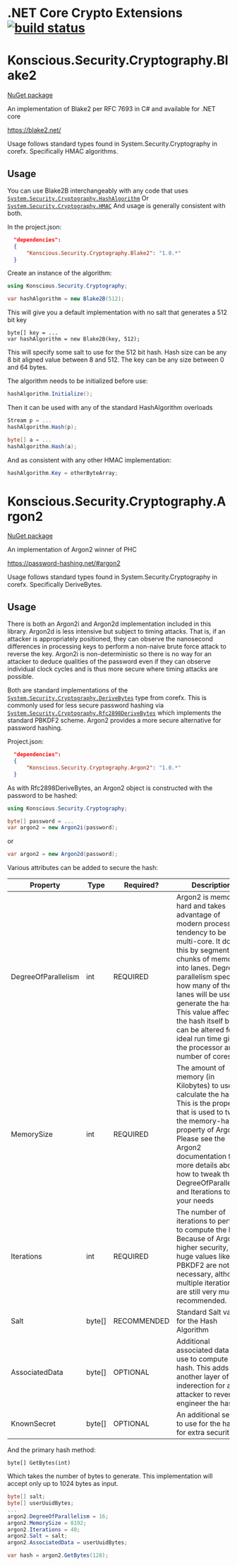 .NET Core Crypto Extensions [![build status](https://ci.appveyor.com/api/projects/status/rqgutdor95f2exav/branch/master?svg=true&branch=master "Appveyor Build Status")](https://ci.appveyor.com/project/kmaragon/konscious-security-cryptography/branch/master)
===============

# Konscious.Security.Cryptography.Blake2

[NuGet package](https://www.nuget.org/packages/Konscious.Security.Cryptography.Blake2/)

An implementation of Blake2 per RFC 7693 in C# and available for .NET core

https://blake2.net/

Usage follows standard types found in System.Security.Cryptography in corefx. Specifically HMAC algorithms.

## Usage

You can use Blake2B interchangeably with any code that uses [`System.Security.Cryptography.HashAlgorithm`](https://docs.microsoft.com/en-us/dotnet/core/api/system.security.cryptography.hashalgorithm#System_Security_Cryptography_HashAlgorithm) Or [`System.Security.Cryptography.HMAC`](https://docs.microsoft.com/en-us/dotnet/core/api/system.security.cryptography.hmac#System_Security_Cryptography_HMAC) And usage is generally consistent with both.

In the project.json:
```JSON
  "dependencies":
  {
      "Konscious.Security.Cryptography.Blake2": "1.0.*"
  }
```
Create an instance of the algorithm:

```C#
using Konscious.Security.Cryptography;
```
```C#
var hashAlgorithm = new Blake2B(512);
```
This will give you a default implementation with no salt that generates a 512 bit key
```
byte[] key = ...
var hashAlgorithm = new Blake2B(key, 512);
```
This will specify some salt to use for the 512 bit hash. Hash size can be any 8 bit aligned value between 8 and 512. The key can be any size between 0 and 64 bytes.

The algorithm needs to be initialized before use:
```C#
hashAlgorithm.Initialize();
```
Then it can be used with any of the standard HashAlgorithm overloads
```C#
Stream p = ...
hashAlgorithm.Hash(p);
```
```C#
byte[] a = ...
hashAlgorithm.Hash(a);
```
And as consistent with any other HMAC implementation:
```C#
hashAlgorithm.Key = otherByteArray;
```

# Konscious.Security.Cryptography.Argon2

[NuGet package](https://www.nuget.org/packages/Konscious.Security.Cryptography.Argon2/)

An implementation of Argon2 winner of PHC

https://password-hashing.net/#argon2

Usage follows standard types found in System.Security.Cryptography in corefx. Specifically DeriveBytes.

## Usage

There is both an Argon2i and Argon2d implementation included in this library. Argon2d is less intensive but subject to timing attacks. That is, if an attacker is appropriately positioned, they can observe the nanosecond differences in processing keys to perform a non-naive brute force attack to reverse the key. Argon2i is non-deterministic so there is no way for an attacker to deduce qualities of the password even if they can observe individual clock cycles and is thus more secure where timing attacks are possible.

Both are standard implementations of the [`System.Security.Cryptography.DeriveBytes`](https://docs.microsoft.com/en-us/dotnet/core/api/system.security.cryptography.derivebytes#System_Security_Cryptography_DeriveBytes) type from corefx. This is commonly used for less secure password hashing via [`System.Security.Cryptography.Rfc2898DeriveBytes`](https://docs.microsoft.com/en-us/dotnet/core/api/system.security.cryptography.rfc2898derivebytes#System_Security_Cryptography_Rfc2898DeriveBytes) which implements the standard PBKDF2 scheme. Argon2 provides a more secure alternative for password hashing.

Project.json:
```JSON
  "dependencies":
  {
      "Konscious.Security.Cryptography.Argon2": "1.0.*"
  }
```

As with Rfc2898DeriveBytes, an Argon2 object is constructed with the password to be hashed:
```C#
using Konscious.Security.Cryptography;
```
```C#
byte[] password = ...
var argon2 = new Argon2i(password);
```
or
```C#
var argon2 = new Argon2d(password);
```

Various attributes can be added to secure the hash:

| Property           | Type      | Required?   |    Description
|--------------------|-----------|-------------|-----------------
|DegreeOfParallelism | int       | REQUIRED    | Argon2 is memory hard and takes advantage of modern processors tendency to be multi-core. It does this by segmenting chunks of memory into lanes. Degree of parallelism specifies how many of these lanes will be used to generate the hash. This value affects the hash itself but can be altered for ideal run time given the processor and number of cores.
|MemorySize          | int       | REQUIRED    | The amount of memory (in Kilobytes) to use to calculate the hash. This is the property that is used to tweak the memory-hard property of Argon2. Please see the Argon2 documentation for more details about how to tweak this, DegreeOfParallelism, and Iterations to suit your needs
|Iterations          | int       | REQUIRED    | The number of iterations to perform to compute the hash. Because of Argon2's higher security, huge values like with PBKDF2 are not as necessary, although multiple iterations are still very much recommended.
|Salt                | byte[]    | RECOMMENDED | Standard Salt value for the Hash Algorithm
|AssociatedData      | byte[]    | OPTIONAL    | Additional associated data to use to compute the hash. This adds another layer of inderection for an attacker to reverse engineer the hash
|KnownSecret         | byte[]    | OPTIONAL    | An additional secret to use for the hash for extra security

And the primary hash method:
```
byte[] GetBytes(int)
```
Which takes the number of bytes to generate. This implementation will accept only up to 1024 bytes as input.

```C#
byte[] salt;
byte[] userUuidBytes;
...
argon2.DegreeOfParallelism = 16;
argon2.MemorySize = 8192;
argon2.Iterations = 40;
argon2.Salt = salt;
argon2.AssociatedData = userUuidBytes;

var hash = argon2.GetBytes(128);
```

